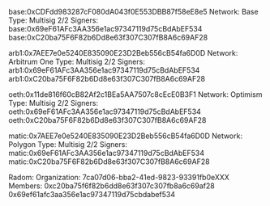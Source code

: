 base:0xCDFdd983287cF080dA043f0E553DBB87f58eE8e5
	Network: Base
	Type: Multisig 2/2
	Signers: 
		base:0x69eF61AFc3AA356e1ac97347119d75cBdAbEF534
		base:0xC20ba75F6F82b6Dd8e63f307C307fB8A6c69AF28

arb1:0x7AEE7e0e5240E835090E23D2Beb556cB54fa6D0D
	Network: Arbitrum One
	Type: Multisig 2/2
	Signers: 
		arb1:0x69eF61AFc3AA356e1ac97347119d75cBdAbEF534
		arb1:0xC20ba75F6F82b6Dd8e63f307C307fB8A6c69AF28

oeth:0x11de816f60cB82Af2c1BEa5AA7507c8cEcE0B3F1
	Network: Optimism
	Type: Multisig 2/2
	Signers: 
		oeth:0x69eF61AFc3AA356e1ac97347119d75cBdAbEF534
		oeth:0xC20ba75F6F82b6Dd8e63f307C307fB8A6c69AF28

matic:0x7AEE7e0e5240E835090E23D2Beb556cB54fa6D0D
	Network: Polygon
	Type: Multisig 2/2
	Signers: 
		matic:0x69eF61AFc3AA356e1ac97347119d75cBdAbEF534
		matic:0xC20ba75F6F82b6Dd8e63f307C307fB8A6c69AF28
		
Radom: 
	Organization: 7ca07d06-bba2-41ed-9823-93391fb0eXXX
	Members:
		0xc20ba75f6f82b6dd8e63f307c307fb8a6c69af28
		0x69ef61afc3aa356e1ac97347119d75cbdabef534